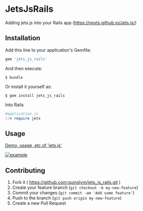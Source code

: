 # JetsJsRails

Adding jets.js into your Rails app (https://nexts.github.io/Jets.js/)

## Installation

Add this line to your application's Gemfile:

```ruby
gem 'jets_js_rails'
```

And then execute:

    $ bundle

Or install it yourself as:

    $ gem install jets_js_rails

Into Rails
```ruby
#application.js
//= require jets
```

## Usage

[Demo, usage, etc of 'jets.js'](http://nexts.github.io/Jets.js/)

[![example](http://nexts.github.io/Jets.js/img/demo_hover.gif)](http://nexts.github.io/Jets.js/)

## Contributing

1. Fork it ( https://github.com:guinslym/jets_js_rails.git )
2. Create your feature branch (`git checkout -b my-new-feature`)
3. Commit your changes (`git commit -am 'Add some feature'`)
4. Push to the branch (`git push origin my-new-feature`)
5. Create a new Pull Request
